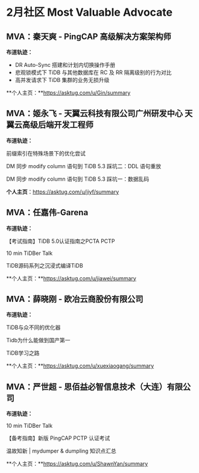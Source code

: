 # 2月社区 Most Valuable Advocate

## **MVA**：秦天爽 - PingCAP 高级解决方案架构师

**布道轨迹：**

- DR Auto-Sync 搭建和计划内切换操作手册
- 悲观锁模式下 TiDB 与其他数据库在 RC 及 RR 隔离级别的行为对比
-  高并发请求下 TiDB 集群的业务无损升级

**个人主页：**https://asktug.com/u/Gin/summary



## **MVA**：姬永飞 - 天翼云科技有限公司广州研发中心 天翼云高级后端开发工程师

**布道轨迹：**

前缀索引在特殊场景下的优化尝试

DM 同步 modify column 语句到 TiDB 5.3 踩坑二：DDL 语句重放

DM 同步 modify column 语句到 TiDB 5.3 踩坑一：数据乱码

**个人主页**：https://asktug.com/u/jiyf/summary



## **MVA**：任嘉伟-Garena

**布道轨迹：**

【考试指南】TiDB 5.0认证指南之PCTA PCTP 

10 min TiDBer Talk

TiDB源码系列之沉浸式编译TiDB

**个人主页：**https://asktug.com/u/jiawei/summary



## **MVA**：薛晓刚 - 欧冶云商股份有限公司

**布道轨迹：**

TiDB与众不同的优化器

Tidb为什么能做到国产第一

TiDB学习之路

**个人主页：**https://asktug.com/u/xuexiaogang/summary



## **MVA**：严世超 - 思佰益必智信息技术（大连）有限公司

**布道轨迹：**

10 min TiDBer Talk

【备考指南】新版 PingCAP PCTP 认证考试

温故知新 | mydumper & dumpling 知识点汇总

**个人主页：**https://asktug.com/u/ShawnYan/summary